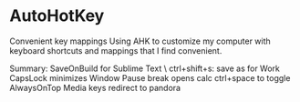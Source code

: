 # AutoHotKey
Convenient key mappings
Using AHK to customize my computer with keyboard shortcuts and mappings that I find convenient.

Summary:
SaveOnBuild for Sublime Text \\
ctrl+shift+s: save as for Work
CapsLock minimizes Window
Pause break opens calc
ctrl+space to toggle AlwaysOnTop
Media keys redirect to pandora

